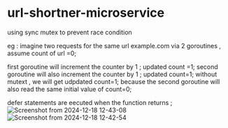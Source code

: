 # url-shortner-microservice

using sync mutex to prevent race condition 

eg : 
imagine two requests for the same url 
example.com  via 2 goroutines , 
assume count of url =0; 

first goroutine will increment the counter by 1 ; 
updated count =1; 
second goroutine will also increment the counter by 1 ; 
updated count=1; 
without mutext , we will get udpdated count=1; 
because the second goroutine will also read the same initial value of count=0;


defer statements are eecuted when the function returns ;
![Screenshot from 2024-12-18 12-43-08](https://github.com/user-attachments/assets/ae436560-2126-4209-bd9b-e9146ff308f9)
![Screenshot from 2024-12-18 12-42-54](https://github.com/user-attachments/assets/530dc64e-f46d-43bc-8f58-53aa3a91f7bf)
